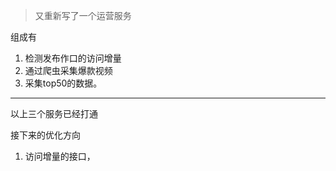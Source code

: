 > 又重新写了一个运营服务

组成有

1. 检测发布作口的访问增量
2. 通过爬虫采集爆款视频
3. 采集top50的数据。

---

以上三个服务已经打通

接下来的优化方向

1. 访问增量的接口，